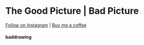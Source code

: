 # The Good Picture | Bad Picture 

[Follow on Instagram](https://instagram.com/badd_drawings) |  [Buy me a coffee](https://paypal.me/stanad)
#### baddrawing
